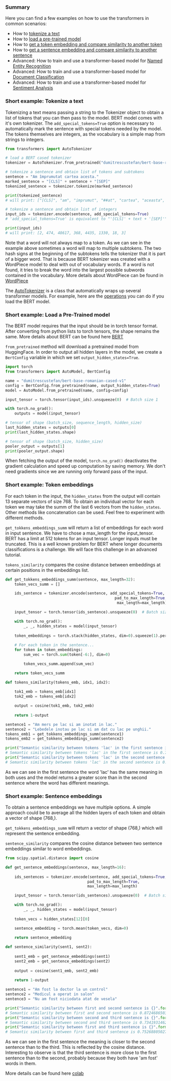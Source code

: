 ### Summary
Here you can find a few examples on how to use the transformers in common scenarios:
 * How to [tokenize a text](#short-example-tokenize-a-text)
 * How to [load a pre-trained model](#short-example-tokenize-a-text)
 * How to [get a token embedding and compare similarity to another token](#short-example-token-embeddings)
 * How to [get a sentence embedding and compare similarity to another sentence](#short-example-sentence-embeddings)
 * Advanced: How to train and use a transformer-based model for [Named Entity Recognition](ner)
 * Advanced: How to train and use a transformer-based model for [Document Classification](doc_classification)
 * Advanced: How to train and use a transformer-based model for [Sentiment Analysis](sentiment_analysis)

### Short example: Tokenize a text

Tokenizing a text means passing a string to the Tokenizer object to obtain a list of tokens that you can then pass to the model. BERT model comes with it's own tokenizer. The ``add_special_tokens=True`` option is necessary to automatically mark the sentence with special tokens needed by the model. The tokens themselves are integers, as the vocabulary is a simple map from strings to integers.
```python
from transformers import AutoTokenizer

# load a BERT cased tokenizer
tokenizer = AutoTokenizer.from_pretrained("dumitrescustefan/bert-base-romanian-cased-v1")

# tokenize a sentence and obtain list of tokens and subtokens
sentence = "Am împrumutat cartea acesta."
marked_sentence = "[CLS]" + sentence + "[SEP]"
tokenized_sentence = tokenizer.tokenize(marked_sentence)

print(tokenized_sentence)
# will print: ["[CLS]", "am", "imprumut", "##at", "cartea", "aceasta", "."," [SEP]"]

# tokenize a sentence and obtain list of integers
input_ids = tokenizer.encode(sentence, add_special_tokens=True)
# 'add_special_tokens=True' is equivalent to "'[CLS]' + text + '[SEP]'"

print(input_ids)
# will print: [2, 474, 48617, 368, 4435, 1330, 18, 3]
```
Note that a word will not always map to a token. As we can see in the example above  sometimes a word will map to multiple subtokens. The two hash signs at the beginning of the subtokens tells the tokenizer that it is part of a bigger word. That is because BERT 
tokenizer was created with a WordPiece model to deal with out of vocabulary words. If a word is not found, it tries to break the word into the largest possible subwords contained in the vocabulary. More details about WordPiece can be found in [WordPiece](https://blog.floydhub.com/tokenization-nlp/)

The [AutoTokenizer](https://huggingface.co/transformers/model_doc/auto.html#autotokenizer) is a class that automatically wraps up several transformer models. For example, here are the [operations](https://huggingface.co/transformers/model_doc/bert.html#berttokenizer) you can do if you load the BERT model.

### Short example: Load a Pre-Trained model
The BERT model requires that the input should be in torch tensor format. After converting from python lists to torch tensors,
the shape remains the same. More details about BERT can be found here [BERT](http://jalammar.github.io/illustrated-bert/)

``from_pretrained`` method will download a pretrained model from HuggingFace. In order to output all hidden layers in the model,
we create a  ``BertConfig`` variable in which we set ``output_hidden_states=True``.

```python
import torch
from transformers import AutoModel, BertConfig

name = "dumitrescustefan/bert-base-romanian-cased-v1"
config = BertConfig.from_pretrained(name, output_hidden_states=True)
model = AutoModel.from_pretrained(name, config=config)

input_tensor = torch.tensor(input_ids).unsqueeze(0)  # Batch size 1

with torch.no_grad():
    outputs = model(input_tensor)

# tensor of shape (batch_size, sequence_length, hidden_size)
last_hidden_states = outputs[0]
print(last_hidden_states.shape)

# tensor of shape (batch_size, hidden_size)
pooler_output = outputs[1]
print(pooler_output.shape)
```
When fetching the output of the model, ``torch.no_grad()`` deactivates the gradient calculation and speed up computation by saving memory.
We don't need gradients since we are running only forward pass of the input.

### Short example: Token embeddings

For each token in the input, the ``hidden_states`` from the output will contain 13 separate vectors of size 768. 
To obtain an individual vector for each token we may take the summ of the last 6 vectors from the ``hidden_states``. Other methods like concatenation can be used.
Feel free to experiment with different methods.

``get_tokkens_embeddings_summ`` will return a list of embeddings for each word in input sentence. We have to chose a max_length for the input_tensor. BERT has a limit at 512 tokens for an input tensor. Longer inputs must be truncated. This is a well known problem for BERT where longer documents classifications is a challenge. We will face this challenge in an advanced tutorial. 

``tokens_similarity`` compares the cosine distance between embeddings at certain positions in the embeddings list.

```python
def get_tokkens_embeddings_summ(sentence, max_length=32):
    token_vecs_summ = []

    ids_sentence = tokenizer.encode(sentence, add_special_tokens=True,
                                                pad_to_max_length=True,
                                                 max_length=max_length)

    input_tensor = torch.tensor(ids_sentence).unsqueeze(0)  # Batch size 1

    with torch.no_grad():
        _, _, hidden_states = model(input_tensor)
                                    
    token_embeddings = torch.stack(hidden_states, dim=0).squeeze(1).permute(1,0,2)
    
    # For each token in the sentence...
    for token in token_embeddings:
        sum_vec = torch.sum(token[-6:], dim=0)

        token_vecs_summ.append(sum_vec)

    return token_vecs_summ

def tokens_similarity(tokens_emb, idx1, idx2):
    
    tok1_emb = tokens_emb[idx1]
    tok2_emb = tokens_emb[idx2]

    output = cosine(tok1_emb, tok2_emb)
    
    return 1-output

sentence1 = "Am mers pe lac si am inotat in lac."
sentence2 = "Lebedele inotau pe lac si am dat cu lac pe unghii."
tokens_emb1 = get_tokkens_embeddings_summ(sentence1)
tokens_emb2 = get_tokkens_embeddings_summ(sentence2)

print("Semantic similarity between tokens 'lac' in the first sentence is {}".format(tokens_similarity(tokens_emb1, 3, 9)))
# Semantic similarity between tokens 'lac' in the first sentence is 0.7684007287025452
print("Semantic similarity between tokens 'lac' in the second sentence is {}".format(tokens_similarity(tokens_emb2, 6, 11)))
# Semantic similarity between tokens 'lac' in the second sentence is 0.6081207394599915
```

As we can see in the first sentence the word 'lac' has the same meaning in both uses and the model returns a greater score than in the second sentence
where the word has different meanings.


### Short example: Sentence embeddings

To obtain a sentence embeddings we have multiple options. A simple approach could be to average all the hidden layers of each token and obtain a vector of shape (768,).

``get_tokkens_embeddings_summ`` will return a vector of shape (768,) which will represent the sentence embedding.

``sentence_similarity`` compares the cosine distance between two sentence embeddings similar to word embeddings.


```python
from scipy.spatial.distance import cosine

def get_sentence_embeddings(sentence, max_length=16):
    
    ids_sentences = tokenizer.encode(sentence, add_special_tokens=True,
                                    pad_to_max_length=True,
                                    max_length=max_length)

    input_tensor = torch.tensor(ids_sentences).unsqueeze(0)  # Batch size 1

    with torch.no_grad():
        _, _, hidden_states = model(input_tensor)
    
    token_vecs = hidden_states[12][0]

    sentence_embedding = torch.mean(token_vecs, dim=0)
    
    return sentence_embedding

def sentence_similarity(sent1, sent2):
    
    sent1_emb = get_sentence_embeddings(sent1)
    sent2_emb = get_sentence_embeddings(sent2)
    
    output = cosine(sent1_emb, sent2_emb)
    
    return 1-output

sentence1 = "Am fost la doctor la un control"
sentence2 = "Medicul a operat in salon"
sentence3 = "Nu am fost niciodata atat de vesela"

print("Semantic similarity between first and second sentence is {}".format(sentence_similarity(sentence1, sentence2)))
# Semantic similarity between first and second sentence is 0.8724686503410339
print("Semantic similarity between second and third sentence is {}".format(sentence_similarity(sentence2, sentence3)))
# Semantic similarity between second and third sentence is 0.7341931462287903
print("Semantic similarity between first and third sentence is {}".format(sentence_similarity(sentence1, sentence3)))
# Semantic similarity between first and third sentence is 0.7526880502700806
```
As we can see in the first sentence the meaning is closer to the second sentence than to the third. This is reflected by the cosine distance.
Interesting to observe is that the third sentence is more close to the first sentence than to the second, probably because they both have 'am fost' words in them.

More details can be found here [colab](https://colab.research.google.com/drive/1L2_UnNSxJn6FCYL0as5Q1DoOGdh3ejqM#scrollTo=Wl9OUN_TvNDQ)
